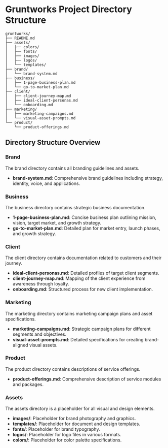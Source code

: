 # Gruntworks Project Directory Structure

```
gruntworks/
├── README.md
├── assets/
│   ├── colors/
│   ├── fonts/
│   ├── images/
│   ├── logos/
│   └── templates/
├── brand/
│   └── brand-system.md
├── business/
│   ├── 1-page-business-plan.md
│   └── go-to-market-plan.md
├── client/
│   ├── client-journey-map.md
│   ├── ideal-client-personas.md
│   └── onboarding.md
├── marketing/
│   ├── marketing-campaigns.md
│   └── visual-asset-prompts.md
└── product/
    └── product-offerings.md
```

## Directory Structure Overview

### Brand
The brand directory contains all branding guidelines and assets.
- **brand-system.md**: Comprehensive brand guidelines including strategy, identity, voice, and applications.

### Business
The business directory contains strategic business documentation.
- **1-page-business-plan.md**: Concise business plan outlining mission, vision, target market, and growth strategy.
- **go-to-market-plan.md**: Detailed plan for market entry, launch phases, and growth strategy.

### Client
The client directory contains documentation related to customers and their journey.
- **ideal-client-personas.md**: Detailed profiles of target client segments.
- **client-journey-map.md**: Mapping of the client experience from awareness through loyalty.
- **onboarding.md**: Structured process for new client implementation.

### Marketing
The marketing directory contains marketing campaign plans and asset specifications.
- **marketing-campaigns.md**: Strategic campaign plans for different segments and objectives.
- **visual-asset-prompts.md**: Detailed specifications for creating brand-aligned visual assets.

### Product
The product directory contains descriptions of service offerings.
- **product-offerings.md**: Comprehensive description of service modules and packages.

### Assets
The assets directory is a placeholder for all visual and design elements.
- **images/**: Placeholder for brand photography and graphics.
- **templates/**: Placeholder for document and design templates.
- **fonts/**: Placeholder for brand typography.
- **logos/**: Placeholder for logo files in various formats.
- **colors/**: Placeholder for color palette specifications.
``` 
